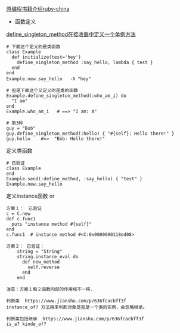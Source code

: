 
[原编程书籍介绍ruby-china](https://ruby-china.org/wiki/ruby-meta)



* 函数定义


[define_singleton_method在接收器中定义一个单例方法](https://vimsky.com/examples/usage/ruby-Object-method-i-define_singleton_method-rb.html)
```
# 下面这个定义的是类函数
class Example
  def initialize(test='hey')
    define_singleton_method :say_hello, lambda { test }
  end
end
Example.new.say_hello   -》 "hey"

# 但是下面这个又定义的是类的函数
Example.define_singleton_method(:who_am_i) do
  "I am"
end
Example.who_am_i   # ==> "I am: A"

# 第3种
guy = "Bob"
guy.define_singleton_method(:hello) { "#{self}: Hello there!" }
guy.hello    #=>  "Bob: Hello there!"
```

定义类函数
```
# 已验证
class Example
end
Example.send(:define_method, :say_hello) { "test" }
Example.new.say_hello
```


定义instance函数   or
```
方案１：　已验证
c = C.new
def c.func1
  puts "instance method #{self}"
end
c.func1  # instance method #<C:0x0000000118ed08>

方案２： 已验证：
    string = "String"
    string.instance_eval do
      def new_method
        self.reverse
      end
    end

注意：方案１和２函数内部的作用域不一样．
```


```
判断类  https://www.jianshu.com/p/636fcacbff3f
instance_of? 方法用来判断对象是否是一个类的实例，会忽略继承。

判断类包括继承  https://www.jianshu.com/p/636fcacbff3f
is_a? kinde_of?


```